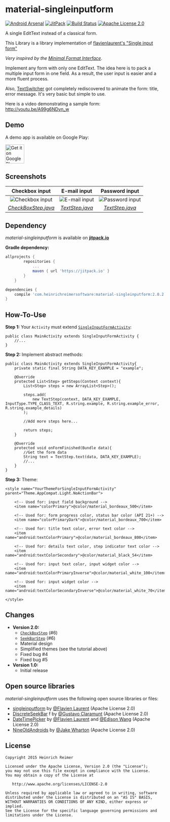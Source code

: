 material-singleinputform
=======================
[![Android Arsenal](https://img.shields.io/badge/Android%20Arsenal-material--singleinputform-brightgreen.svg?style=flat)](http://android-arsenal.com/details/1/1163)
[![JitPack](https://jitpack.io/v/com.heinrichreimersoftware/material-singleinputform.svg)](https://jitpack.io/#com.heinrichreimersoftware/material-singleinputform)
[![Build Status](https://travis-ci.org/HeinrichReimer/material-singleinputform.svg?branch=master)](https://travis-ci.org/HeinrichReimer/material-singleinputform)
[![Apache License 2.0](https://img.shields.io/github/license/HeinrichReimer/material-singleinputform.svg)](https://www.apache.org/licenses/LICENSE-2.0.html)

A single EditText instead of a classical form.

This Library is a library implementation of  [flavienlaurent's "Single input form"][1]

_Very inspired by the [Minimal Format Interface][2]._

Implement any form with only one EditText. The idea here is to pack a multiple input form in one field. As a result, the user input is easier and a more fluent process.

Also, [TextSwitcher][3] got completely rediscovered to animate the form: title, error message. It's very basic but simple to use.

Here is a video demonstrating a sample form:
http://youtu.be/A99g6NDvn_w

Demo
----
A demo app is available on Google Play:

<a href="https://play.google.com/store/apps/details?id=com.heinrichreimersoftware.singleinputform.example">
	<img alt="Get it on Google Play" src="https://play.google.com/intl/en_us/badges/images/generic/en-play-badge.png" height="60" />
</a>

Screenshots
-----------

| Checkbox input | E-mail input | Password input |
|:-:|:-:|:-:|
| ![Checkbox input](http://i.imgur.com/lsSIFuV.png) | ![E-mail input](http://i.imgur.com/JFB1tTq.png) | ![Password input](http://i.imgur.com/BiLn77T.png) |
| [_CheckBoxStep.java_][CBS] | [_TextStep.java_][TS] | [_TextStep.java_][TS] |

Dependency
----------
*material-singleinputform* is available on [**jitpack.io**](https://jitpack.io/#com.heinrichreimersoftware/material-singleinputform)

**Gradle dependency:**
````gradle
allprojects {
		repositories {
			...
			maven { url 'https://jitpack.io' }
		}
	}
````
````gradle
dependencies {
    compile 'com.heinrichreimersoftware:material-singleinputform:2.0.2'
}
````

How-To-Use
-----

**Step 1:** Your `Activity` must extend [`SingleInputFormActivity`][SIFA]:

    public class MainActivity extends SingleInputFormActivity {
        //...
    }

**Step 2:** Implement abstract methods:

    public class MainActivity extends SingleInputFormActivity{
	    private static final String DATA_KEY_EXAMPLE = "example";
	    
	    @Override
	    protected List<Step> getSteps(Context context){
	        List<Step> steps = new ArrayList<Step>();
	        
	        steps.add(
	            new TextStep(context, DATA_KEY_EXAMPLE, InputType.TYPE_CLASS_TEXT, R.string.example, R.string.example_error, R.string.example_details)
	        );
	        
	        //Add more steps here...
	        
	        return steps;
	    }
	    
	    @Override
	    protected void onFormFinished(Bundle data){
            //Get the form data
	        String text = TextStep.text(data, DATA_KEY_EXAMPLE);
	        //...
	    }
	}

**Step 3:** Theme:

    <style name="YourThemeForSingleInputFormActivity" parent="Theme.AppCompat.Light.NoActionBar">

        <!-- Used for: input field background -->
        <item name="colorPrimary">@color/material_bordeaux_500</item>

        <!-- Used for: form progress color, status bar color (API 21+) -->
        <item name="colorPrimaryDark">@color/material_bordeaux_700</item>

        <!-- Used for: title text color, error text color -->
        <item name="android:textColorPrimary">@color/material_bordeaux_800</item>

        <!-- Used for: details text color, step indicator text color -->
        <item name="android:textColorSecondary">@color/material_black_54</item>

        <!-- Used for: input text color, input widget color -->
        <item name="android:textColorPrimaryInverse">@color/material_white_100</item>

        <!-- Used for: input widget color -->
        <item name="android:textColorSecondaryInverse">@color/material_white_70</item>

    </style>

Changes
-------

* **Version 2.0:**
    * [`CheckBoxStep`][CBS] (#6)
    * [`SeekBarStep`][SBS] (#6)
    * Material design
    * Simplified themes (see the tutorial above)
    * Fixed bug #4
    * Fixed bug #5
* **Version 1.0:**
    * Initial release

Open source libraries
-------

_material-singleinputform_ uses the following open source libraries or files:

* [singleinputform][4] by [@Flavien Laurent][5] (Apache License 2.0)
* [DiscreteSeekBar][6] f by [@Gustavo Claramunt][7] (Apache License 2.0)
* [DateTimePicker][8] by [@Flavien Laurent][5] and [@Edison Wang][9] (Apache License 2.0)
* [NineOldAndroids][10] by [@Jake Wharton][11] (Apache License 2.0)

License
-------

    Copyright 2015 Heinrich Reimer

    Licensed under the Apache License, Version 2.0 (the "License");
    you may not use this file except in compliance with the License.
    You may obtain a copy of the License at

       http://www.apache.org/licenses/LICENSE-2.0

    Unless required by applicable law or agreed to in writing, software
    distributed under the License is distributed on an "AS IS" BASIS,
    WITHOUT WARRANTIES OR CONDITIONS OF ANY KIND, either express or implied.
    See the License for the specific language governing permissions and
    limitations under the License.
    
    
[1]: https://github.com/flavienlaurent/singleinputform
[2]: https://github.com/codrops/MinimalForm
[3]: http://developer.android.com/reference/android/widget/TextSwitcher.html
[CBS]: https://github.com/HeinrichReimer/Android-SingleInputForm/blob/master/library/src/main/java/com/heinrichreimersoftware/singleinputform/steps/CheckBoxStep.java
[TS]: https://github.com/HeinrichReimer/Android-SingleInputForm/blob/master/library/src/main/java/com/heinrichreimersoftware/singleinputform/steps/TextStep.java
[SBS]: https://github.com/HeinrichReimer/Android-SingleInputForm/blob/master/library/src/main/java/com/heinrichreimersoftware/singleinputform/steps/SeekBarStep.java
[SIFA]: https://github.com/HeinrichReimer/Android-SingleInputForm/blob/master/library/src/main/java/com/heinrichreimersoftware/singleinputform/SingleInputFormActivity.java
[GP]: http://gradleplease.appspot.com/#com.heinrichreimersoftware.singleinputform
[4]: https://github.com/flavienlaurent/singleinputform
[5]: https://github.com/flavienlaurent
[6]: https://github.com/AnderWeb/discreteSeekBar
[7]: https://github.com/AnderWeb
[8]: https://github.com/flavienlaurent/datetimepicker
[9]: https://github.com/edisonw
[10]: https://github.com/JakeWharton/NineOldAndroids
[11]: https://github.com/JakeWharton
